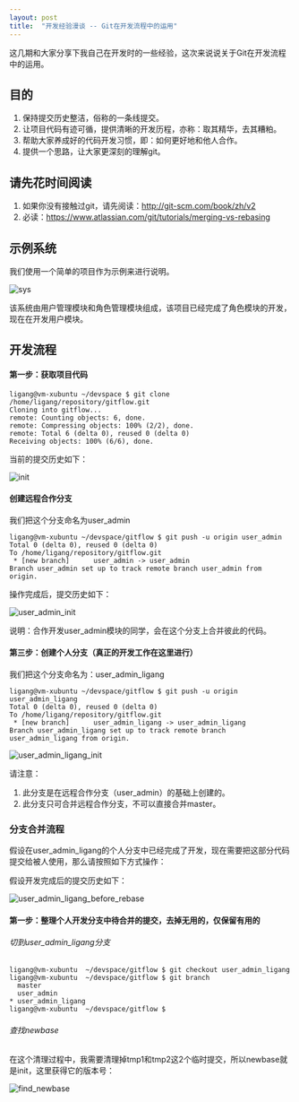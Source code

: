```yaml
---
layout: post
title:  "开发经验漫谈 -- Git在开发流程中的运用"
---
```


这几期和大家分享下我自己在开发时的一些经验，这次来说说关于Git在开发流程中的运用。

## 目的

1. 保持提交历史整洁，俗称的一条线提交。
1. 让项目代码有迹可循，提供清晰的开发历程，亦称：取其精华，去其糟粕。
1. 帮助大家养成好的代码开发习惯，即：如何更好地和他人合作。
1. 提供一个思路，让大家更深刻的理解git。

## 请先花时间阅读

1. 如果你没有接触过git，请先阅读：http://git-scm.com/book/zh/v2
1. 必读：https://www.atlassian.com/git/tutorials/merging-vs-rebasing

## 示例系统

我们使用一个简单的项目作为示例来进行说明。

![sys](https://github.com/ligang1109/ligang1109.github.io/blob/master/images/2018-06-30-dev-exp-gitflow/sys.png?raw=true)

该系统由用户管理模块和角色管理模块组成，该项目已经完成了角色模块的开发，现在在开发用户模块。

## 开发流程

#### 第一步：获取项目代码

```
ligang@vm-xubuntu ~/devspace $ git clone /home/ligang/repository/gitflow.git
Cloning into gitflow...
remote: Counting objects: 6, done.
remote: Compressing objects: 100% (2/2), done.
remote: Total 6 (delta 0), reused 0 (delta 0)
Receiving objects: 100% (6/6), done.
```

当前的提交历史如下：

![init](https://github.com/ligang1109/ligang1109.github.io/blob/master/images/2018-06-30-dev-exp-gitflow/init.png?raw=true)

#### 创建远程合作分支

我们把这个分支命名为user_admin

```
ligang@vm-xubuntu ~/devspace/gitflow $ git push -u origin user_admin
Total 0 (delta 0), reused 0 (delta 0)
To /home/ligang/repository/gitflow.git
 * [new branch]      user_admin -> user_admin
Branch user_admin set up to track remote branch user_admin from origin.
```

操作完成后，提交历史如下：

![user_admin_init](https://github.com/ligang1109/ligang1109.github.io/blob/master/images/2018-06-30-dev-exp-gitflow/user_admin_init.png?raw=true)

说明：合作开发user_admin模块的同学，会在这个分支上合并彼此的代码。

#### 第三步：创建个人分支（真正的开发工作在这里进行）

我们把这个分支命名为：user_admin_ligang

```
ligang@vm-xubuntu ~/devspace/gitflow $ git push -u origin user_admin_ligang
Total 0 (delta 0), reused 0 (delta 0)
To /home/ligang/repository/gitflow.git
 * [new branch]      user_admin_ligang -> user_admin_ligang
Branch user_admin_ligang set up to track remote branch user_admin_ligang from origin.
```

![user_admin_ligang_init](https://github.com/ligang1109/ligang1109.github.io/blob/master/images/2018-06-30-dev-exp-gitflow/user_admin_ligang_init.png?raw=true)

请注意：

1. 此分支是在远程合作分支（user_admin）的基础上创建的。
1. 此分支只可合并远程合作分支，不可以直接合并master。

### 分支合并流程

假设在user_admin_ligang的个人分支中已经完成了开发，现在需要把这部分代码提交给被人使用，那么请按照如下方式操作：

假设开发完成后的提交历史如下：

![user_admin_ligang_before_rebase](https://github.com/ligang1109/ligang1109.github.io/blob/master/images/2018-06-30-dev-exp-gitflow/user_admin_ligang_before_rebase.png?raw=true)

#### 第一步：整理个人开发分支中待合并的提交，去掉无用的，仅保留有用的

###### 切到user_admin_ligang分支

```
ligang@vm-xubuntu  ~/devspace/gitflow $ git checkout user_admin_ligang
ligang@vm-xubuntu  ~/devspace/gitflow $ git branch
  master
  user_admin
* user_admin_ligang
ligang@vm-xubuntu  ~/devspace/gitflow $
```

###### 查找newbase

在这个清理过程中，我需要清理掉tmp1和tmp2这2个临时提交，所以newbase就是init，这里获得它的版本号：

![find_newbase](https://github.com/ligang1109/ligang1109.github.io/blob/master/images/2018-06-30-dev-exp-gitflow/find_newbase.png?raw=true)
